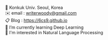 🏫 Konkuk Univ. Seoul, Korea  
✉️ email : writerwoody@gmail.com  
📋 Blog : https://6cs9.github.io  
🌱 I’m currently learning Deep Learning  
🌟 I'm interested in Natural Language Processing

